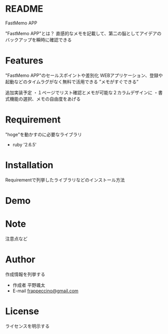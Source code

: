 # README

FastMemo APP
 
"FastMemo APP"とは？
直感的なメモを記載して、第二の脳としてアイデアのバックアップを瞬時に確認できる

# Features
 
"FastMemo APP"のセールスポイントや差別化
WEBアプリケーション、登録や起動などのタイムラグがなく無料で活用できる
”メモがすぐできる”

追加実装予定
・１ページでリスト確認とメモが可能な２カラムデザインに
・書式機能の選択、メモの自由度をあげる
 
# Requirement
 
"hoge"を動かすのに必要なライブラリ
 
* ruby '2.6.5'
 
# Installation
 
Requirementで列挙したライブラリなどのインストール方法
 
# Demo

 
# Note
 
注意点など
 
# Author
 
作成情報を列挙する
 
* 作成者 平野颯太
* E-mail frappeccino@gmail.com
 
# License
ライセンスを明示する